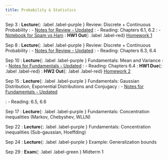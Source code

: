 ```yaml
---
title: Probability & Statistics
---
```


Sep 3
: **Lecture**{: .label .label-purple } Review: Discrete + Continuous Probability
: - [Notes for Review - Updated](../assets/posted/lec2+3.pdf)
: - Reading: Chapters 6.1, 6.2
: - [Notebook for Spam vs Ham](https://colab.research.google.com/drive/1L0iroEeuIB-j7UYQa2k2YgIi2iRItDbK?usp=sharing)
: **HW1 Out**{: .label .label-red} [Homework 1](../assets/posted/hw1.pdf)

Sep 8
: **Lecture**{: .label .label-purple } Review: Discrete + Continuous Probability
: - [Notes for Review - Updated](../assets/posted/lec2+3.pdf)
: - Reading: Chapters 6.3, 6.4

Sep 10
: **Lecture**{: .label .label-purple } Fundamentals: Mean and Variance
: - [Notes for Fundamentals - Updated](../assets/posted/lec4+5.pdf)
: - Reading: Chapters 6.4
: **HW1 Due**{: .label .label-red}
: **HW2 Out**{: .label .label-red} [Homework 2](../assets/posted/hw2.pdf)

Sep 15
: **Lecture**{: .label .label-purple } Fundamentals: Gaussian Distribution, Exponential Distributions and Conjugacy
: - [Notes for Fundamentals - Updated](../assets/posted/lec4+5.pdf)
<!-- : - [Notebook](https://colab.research.google.com/drive/1DAmZXq6rx96ynq-BJSpKGhVC0TFtlS5q?usp=sharing) -->
: - Reading: 6.5, 6.6

Sep 17
: **Lecture**{: .label .label-purple } Fundamentals: Concentration inequalities (Markov, Chebyshev, WLLN)

Sep 22
: **Lecture**{: .label .label-purple } Fundamentals: Concentration inequalities (Sub-gaussian, Hoeffding)

Sep 24
: **Lecture**{: .label .label-purple } Example: Generalization bounds

Sep 29
: **Exam**{: .label .label-green } Midterm 1
